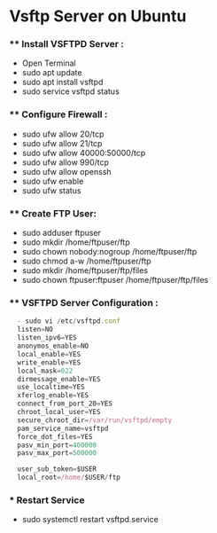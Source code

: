 # Vsftp Server on Ubuntu


### ** Install VSFTPD Server :
- Open Terminal
- sudo apt update
- sudo apt install vsftpd
- sudo service vsftpd status

### ** Configure Firewall :
- sudo ufw allow 20/tcp
- sudo ufw allow 21/tcp
- sudo ufw allow 40000:50000/tcp
- sudo ufw allow 990/tcp
- sudo ufw allow openssh
- sudo ufw enable
- sudo ufw status

### ** Create FTP User:
- sudo adduser ftpuser
- sudo mkdir /home/ftpuser/ftp
- sudo chown nobody:nogroup /home/ftpuser/ftp
- sudo chmod a-w /home/ftpuser/ftp
- sudo mkdir /home/ftpuser/ftp/files
- sudo chown ftpuser:ftpuser /home/ftpuser/ftp/files

### ** VSFTPD Server Configuration :
```javascript
  - sudo vi /etc/vsftpd.conf
  listen=NO
  listen_ipv6=YES
  anonymos_enable=NO
  local_enable=YES
  write_enable=YES
  local_mask=022
  dirmessage_enable=YES
  use_localtime=YES
  xferlog_enable=YES
  connect_from_port_20=YES
  chroot_local_user=YES
  secure_chroot_dir=/var/run/vsftpd/empty
  pam_service_name=vsftpd
  force_dot_files=YES
  pasv_min_port=400000
  pasv_max_port=500000

  user_sub_token=$USER
  local_root=/home/$USER/ftp
```

### * Restart Service
- sudo systemctl restart vsftpd.service

